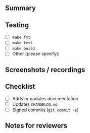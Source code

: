 ## Summary

<!-- What does this change do? Why is it needed? -->

## Testing

- [ ] `make fmt`
- [ ] `make test`
- [ ] `make build`
- [ ] Other (please specify):

## Screenshots / recordings

<!-- Attach terminal recordings or screenshots when changing CLI UX. -->

## Checklist

- [ ] Adds or updates documentation
- [ ] Updates `CHANGELOG.md`
- [ ] Signed commits (`git commit -s`)

## Notes for reviewers

<!-- Anything reviewers should pay special attention to. -->
